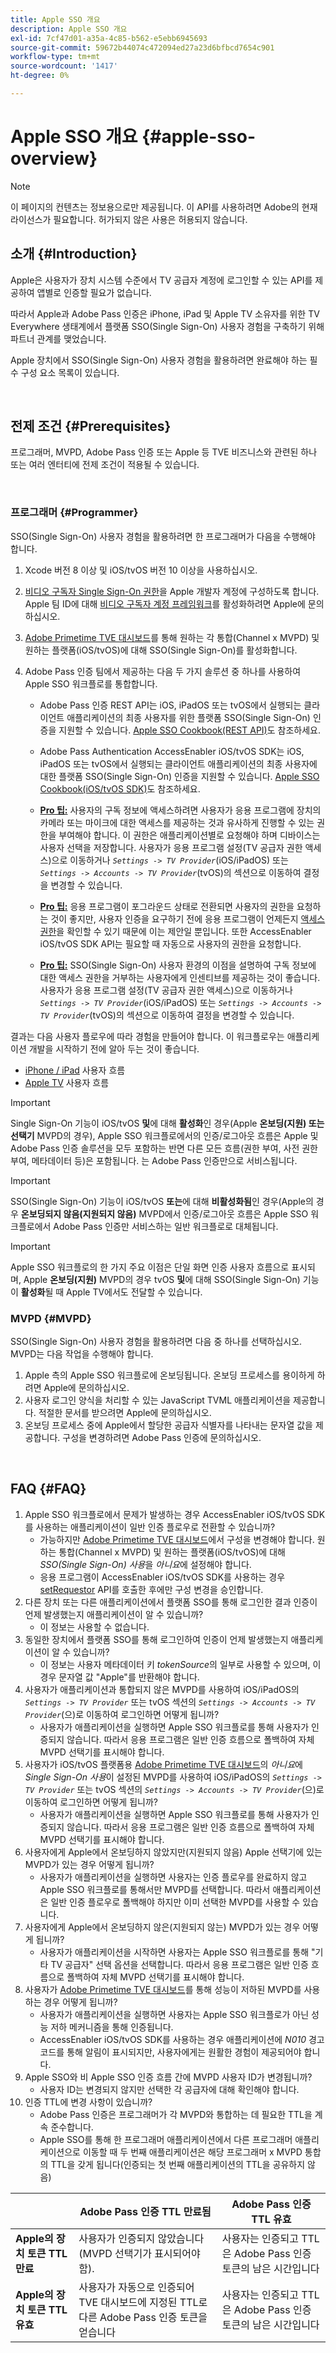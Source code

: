 ```yaml
---
title: Apple SSO 개요
description: Apple SSO 개요
exl-id: 7cf47d01-a35a-4c85-b562-e5ebb6945693
source-git-commit: 59672b44074c472094ed27a23d6bfbcd7654c901
workflow-type: tm+mt
source-wordcount: '1417'
ht-degree: 0%

---
```


# Apple SSO 개요 {#apple-sso-overview}

>[!NOTE]
>
>이 페이지의 컨텐츠는 정보용으로만 제공됩니다. 이 API를 사용하려면 Adobe의 현재 라이선스가 필요합니다. 허가되지 않은 사용은 허용되지 않습니다.

## 소개 {#Introduction}

Apple은 사용자가 장치 시스템 수준에서 TV 공급자 계정에 로그인할 수 있는 API를 제공하여 앱별로 인증할 필요가 없습니다.

따라서 Apple과 Adobe Pass 인증은 iPhone, iPad 및 Apple TV 소유자를 위한 TV Everywhere 생태계에서 플랫폼 SSO(Single Sign-On) 사용자 경험을 구축하기 위해 파트너 관계를 맺었습니다.

Apple 장치에서 SSO(Single Sign-On) 사용자 경험을 활용하려면 완료해야 하는 필수 구성 요소 목록이 있습니다.

</br>

## 전제 조건 {#Prerequisites}

프로그래머, MVPD, Adobe Pass 인증 또는 Apple 등 TVE 비즈니스와 관련된 하나 또는 여러 엔터티에 전제 조건이 적용될 수 있습니다.

</br>

### 프로그래머 {#Programmer}

SSO(Single Sign-On) 사용자 경험을 활용하려면 한 프로그래머가 다음을 수행해야 합니다.

1. Xcode 버전 8 이상 및 iOS/tvOS 버전 10 이상을 사용하십시오.

1. [비디오 구독자 Single Sign-On 권한](https://developer.apple.com/documentation/bundleresources/entitlements/com_apple_developer_video-subscriber-single-sign-on)을 Apple 개발자 계정에 구성하도록 합니다. Apple 팀 ID에 대해 [비디오 구독자 계정 프레임워크](https://developer.apple.com/documentation/videosubscriberaccount)를 활성화하려면 Apple에 문의하십시오.

1. [Adobe Primetime TVE 대시보드](https://console.auth.adobe.com/)를 통해 원하는 각 통합(Channel x MVPD) 및 원하는 플랫폼(iOS/tvOS)에 대해 SSO(Single Sign-On)를 활성화합니다.

1. Adobe Pass 인증 팀에서 제공하는 다음 두 가지 솔루션 중 하나를 사용하여 Apple SSO 워크플로를 통합합니다.

   - Adobe Pass 인증 REST API는 iOS, iPadOS 또는 tvOS에서 실행되는 클라이언트 애플리케이션의 최종 사용자를 위한 플랫폼 SSO(Single Sign-On) 인증을 지원할 수 있습니다. [Apple SSO Cookbook(REST API)](/help/authentication/apple-sso-cookbook-rest-api.md)도 참조하세요.

   - Adobe Pass Authentication AccessEnabler iOS/tvOS SDK는 iOS, iPadOS 또는 tvOS에서 실행되는 클라이언트 애플리케이션의 최종 사용자에 대한 플랫폼 SSO(Single Sign-On) 인증을 지원할 수 있습니다. [Apple SSO Cookbook(iOS/tvOS SDK)](/help/authentication/apple-sso-cookbook-iostvos-sdk.md)도 참조하세요.

   - **<u>Pro 팁:</u>** 사용자의 구독 정보에 액세스하려면 사용자가 응용 프로그램에 장치의 카메라 또는 마이크에 대한 액세스를 제공하는 것과 유사하게 진행할 수 있는 권한을 부여해야 합니다. 이 권한은 애플리케이션별로 요청해야 하며 디바이스는 사용자 선택을 저장합니다. 사용자가 응용 프로그램 설정(TV 공급자 권한 액세스)으로 이동하거나 *`Settings -> TV Provider`*(iOS/iPadOS) 또는 *`Settings -> Accounts -> TV Provider`*(tvOS)의 섹션으로 이동하여 결정을 변경할 수 있습니다.

   - **<u>Pro 팁:</u>** 응용 프로그램이 포그라운드 상태로 전환되면 사용자의 권한을 요청하는 것이 좋지만, 사용자 인증을 요구하기 전에 응용 프로그램이 언제든지 [액세스 권한](https://developer.apple.com/documentation/videosubscriberaccount/vsaccountmanager/1949763-checkaccessstatus)을 확인할 수 있기 때문에 이는 제안일 뿐입니다. 또한 AccessEnabler iOS/tvOS SDK API는 필요할 때 자동으로 사용자의 권한을 요청합니다.

   - **<u>Pro 팁:</u>** SSO(Single Sign-On) 사용자 환경의 이점을 설명하여 구독 정보에 대한 액세스 권한을 거부하는 사용자에게 인센티브를 제공하는 것이 좋습니다. 사용자가 응용 프로그램 설정(TV 공급자 권한 액세스)으로 이동하거나 *`Settings -> TV Provider`*(iOS/iPadOS) 또는 *`Settings -> Accounts -> TV Provider`*(tvOS)의 섹션으로 이동하여 결정을 변경할 수 있습니다.

결과는 다음 사용자 플로우에 따라 경험을 만들어야 합니다. 이 워크플로우는 애플리케이션 개발을 시작하기 전에 알아 두는 것이 좋습니다.

- [iPhone / iPad](http://tve.zendesk.com/hc/article_attachments/205624966/User_flows_AppleSSO_iOS_v2.pdf) 사용자 흐름
- [Apple TV](http://tve.zendesk.com/hc/article_attachments/206669126/User_flows_tvOS.pdf) 사용자 흐름


>[!IMPORTANT]
>
> Single Sign-On 기능이 iOS/tvOS **및**&#x200B;에 대해 **활성화**&#x200B;인 경우(Apple **온보딩(지원) 또는 선택기** MVPD의 경우), Apple SSO 워크플로에서의 인증/로그아웃 흐름은 Apple 및 Adobe Pass 인증 솔루션을 모두 포함하는 반면 다른 모든 흐름(권한 부여, 사전 권한 부여, 메타데이터 등)은 포함됩니다. 는 Adobe Pass 인증만으로 서비스됩니다.


>[!IMPORTANT]
>
> SSO(Single Sign-On) 기능이 iOS/tvOS **또는**&#x200B;에 대해 **비활성화됨**&#x200B;인 경우(Apple의 경우 **온보딩되지 않음(지원되지 않음)** MVPD에서 인증/로그아웃 흐름은 Apple SSO 워크플로에서 Adobe Pass 인증만 서비스하는 일반 워크플로로 대체됩니다.


>[!IMPORTANT]
>
> Apple SSO 워크플로의 한 가지 주요 이점은 단일 화면 인증 사용자 흐름으로 표시되며, Apple **온보딩(지원)** MVPD의 경우 tvOS **및**&#x200B;에 대해 SSO(Single Sign-On) 기능이 **활성화**&#x200B;될 때 Apple TV에서도 전달할 수 있습니다.


### MVPD {#MVPD}

SSO(Single Sign-On) 사용자 경험을 활용하려면 다음 중 하나를 선택하십시오.
MVPD는 다음 작업을 수행해야 합니다.



1. Apple 측의 Apple SSO 워크플로에 온보딩됩니다. 온보딩 프로세스를 용이하게 하려면 Apple에 문의하십시오.
1. 사용자 로그인 양식을 처리할 수 있는 JavaScript TVML 애플리케이션을 제공합니다. 적절한 문서를 받으려면 Apple에 문의하십시오.
1. 온보딩 프로세스 중에 Apple에서 할당한 공급자 식별자를 나타내는 문자열 값을 제공합니다. 구성을 변경하려면 Adobe Pass 인증에 문의하십시오.

</br>

## FAQ {#FAQ}

1. Apple SSO 워크플로에서 문제가 발생하는 경우 AccessEnabler iOS/tvOS SDK를 사용하는 애플리케이션이 일반 인증 플로우로 전환할 수 있습니까?
   - 가능하지만 [Adobe Primetime TVE 대시보드](https://console.auth.adobe.com/)에서 구성을 변경해야 합니다. 원하는 통합(Channel x MVPD) 및 원하는 플랫폼(iOS/tvOS)에 대해 *SSO(Single Sign-On) 사용*&#x200B;을 *아니요*&#x200B;에 설정해야 합니다.
   - 응용 프로그램이 AccessEnabler iOS/tvOS SDK를 사용하는 경우 [setRequestor](/help/authentication/iostvos-sdk-api-reference.md#setReqV3) API를 호출한 후에만 구성 변경을 승인합니다.
1. 다른 장치 또는 다른 애플리케이션에서 플랫폼 SSO를 통해 로그인한 결과 인증이 언제 발생했는지 애플리케이션이 알 수 있습니까?
   - 이 정보는 사용할 수 없습니다.
1. 동일한 장치에서 플랫폼 SSO를 통해 로그인하여 인증이 언제 발생했는지 애플리케이션이 알 수 있습니까?
   - 이 정보는 사용자 메타데이터 키 *tokenSource*&#x200B;의 일부로 사용할 수 있으며, 이 경우 문자열 값 &quot;Apple&quot;를 반환해야 합니다.
1. 사용자가 애플리케이션과 통합되지 않은 MVPD를 사용하여 iOS/iPadOS의 *`Settings -> TV Provider`* 또는 tvOS 섹션의 *`Settings -> Accounts -> TV Provider`*(으)로 이동하여 로그인하면 어떻게 됩니까?
   - 사용자가 애플리케이션을 실행하면 Apple SSO 워크플로를 통해 사용자가 인증되지 않습니다. 따라서 응용 프로그램은 일반 인증 흐름으로 폴백하여 자체 MVPD 선택기를 표시해야 합니다.
1. 사용자가 iOS/tvOS 플랫폼용 [Adobe Primetime TVE 대시보드](https://console.auth.adobe.com/)의 *아니요*&#x200B;에 *Single Sign-On 사용*&#x200B;이 설정된 MVPD를 사용하여 iOS/iPadOS의 *`Settings -> TV Provider`* 또는 tvOS 섹션의 *`Settings -> Accounts -> TV Provider`*(으)로 이동하여 로그인하면 어떻게 됩니까?
   - 사용자가 애플리케이션을 실행하면 Apple SSO 워크플로를 통해 사용자가 인증되지 않습니다. 따라서 응용 프로그램은 일반 인증 흐름으로 폴백하여 자체 MVPD 선택기를 표시해야 합니다.
1. 사용자에게 Apple에서 온보딩하지 않았지만(지원되지 않음) Apple 선택기에 있는 MVPD가 있는 경우 어떻게 됩니까?
   - 사용자가 애플리케이션을 실행하면 사용자는 인증 플로우를 완료하지 않고 Apple SSO 워크플로를 통해서만 MVPD를 선택합니다. 따라서 애플리케이션은 일반 인증 플로우로 폴백해야 하지만 이미 선택한 MVPD를 사용할 수 있습니다.
1. 사용자에게 Apple에서 온보딩하지 않은(지원되지 않는) MVPD가 있는 경우 어떻게 됩니까?
   - 사용자가 애플리케이션을 시작하면 사용자는 Apple SSO 워크플로를 통해 &quot;기타 TV 공급자&quot; 선택 옵션을 선택합니다. 따라서 응용 프로그램은 일반 인증 흐름으로 폴백하여 자체 MVPD 선택기를 표시해야 합니다.
1. 사용자가 [Adobe Primetime TVE 대시보드](https://console.auth.adobe.com/)를 통해 성능이 저하된 MVPD를 사용하는 경우 어떻게 됩니까?
   - 사용자가 애플리케이션을 실행하면 사용자는 Apple SSO 워크플로가 아닌 성능 저하 메커니즘을 통해 인증됩니다.
   - AccessEnabler iOS/tvOS SDK를 사용하는 경우 애플리케이션에 *N010* 경고 코드를 통해 알림이 표시되지만, 사용자에게는 원활한 경험이 제공되어야 합니다.
1. Apple SSO와 비 Apple SSO 인증 흐름 간에 MVPD 사용자 ID가 변경됩니까?
   - 사용자 ID는 변경되지 않지만 선택한 각 공급자에 대해 확인해야 합니다.
1. 인증 TTL에 변경 사항이 있습니까?
   - Adobe Pass 인증은 프로그래머가 각 MVPD와 통합하는 데 필요한 TTL을 계속 준수합니다.
   - Apple SSO를 통해 한 프로그래머 애플리케이션에서 다른 프로그래머 애플리케이션으로 이동할 때 두 번째 애플리케이션은 해당 프로그래머 x MVPD 통합의 TTL을 갖게 됩니다(인증되는 첫 번째 애플리케이션의 TTL을 공유하지 않음)

|                                      | Adobe Pass 인증 TTL 만료됨 | Adobe Pass 인증 TTL 유효 |
| ------------------------------------ | ------------------------------------------------------------------------------------------------------------------------------- | --------------------------------------------------------------------------------------------------- |
| **Apple의 장치 토큰 TTL 만료** | 사용자가 인증되지 않았습니다(MVPD 선택기가 표시되어야 함). | 사용자는 인증되고 TTL은 Adobe Pass 인증 토큰의 남은 시간입니다 |
| **Apple의 장치 토큰 TTL 유효** | 사용자가 자동으로 인증되어 TVE 대시보드에 지정된 TTL로 다른 Adobe Pass 인증 토큰을 얻습니다 | 사용자는 인증되고 TTL은 Adobe Pass 인증 토큰의 남은 시간입니다 |

<!--

## Resources {#Resources}

- [Apple SSO Cookbook (REST API)](/help/authentication/apple-sso-cookbook-rest-api.md)
- [Apple SSO Cookbook (iOS/tvOS SDK)](/help/authentication/apple-sso-cookbook-iostvos-sdk.md)
- [Sign in with your TV provider on your iPhone, iPad, or iPod touch](https://support.apple.com/en-us/HT207035)
- [Use your pay TV or cable provider with Apple TV](https://support.apple.com/en-us/HT207035)
- [TV providers that let you sign in on your iPhone, iPad, or Apple TV](https://support.apple.com/en-us/HT208084)
- [TV Provider Authentication](https://developer.apple.com/design/human-interface-guidelines/tvos/system-capabilities/tv-provider-authentication/)
- [Apple Developer Documentation - Video Subscriber Account Framework](https://developer.apple.com/documentation/videosubscriberaccount)
-->
